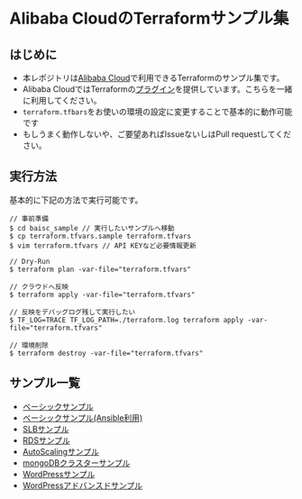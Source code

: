 # Alibaba CloudのTerraformサンプル集
## はじめに
- 本レポジトリは[Alibaba Cloud](https://jp.aliyun.com)で利用できるTerraformのサンプル集です。
- Alibaba CloudではTerraformの[プラグイン](https://github.com/alibaba/terraform-provider)を提供しています。こちらを一緒に利用してください。
- `terraform.tfbars`をお使いの環境の設定に変更することで基本的に動作可能です
- もしうまく動作しないや、ご要望あればIssueないしはPull requestしてください。

## 実行方法
基本的に下記の方法で実行可能です。
```
// 事前準備
$ cd baisc_sample // 実行したいサンプルへ移動
$ cp terraform.tfvars.sample terraform.tfvars
$ vim terraform.tfvars // API KEYなど必要情報更新

// Dry-Run
$ terraform plan -var-file="terraform.tfvars"

// クラウドへ反映
$ terraform apply -var-file="terraform.tfvars"

// 反映をデバッグログ残して実行したい
$ TF_LOG=TRACE TF_LOG_PATH=./terraform.log terraform apply -var-file="terraform.tfvars"

// 環境削除
$ terraform destroy -var-file="terraform.tfvars"
```

## サンプル一覧
- [ベーシックサンプル](/basic_sample/)
- [ベーシックサンプル(Ansible利用)](/basic_sample_with_ansible/)
- [SLBサンプル](/slb_sample/)
- [RDSサンプル](/slb_sample/)
- [AutoScalingサンプル](/autoscaling_sample/)
- [mongoDBクラスターサンプル](/mongo_cluster_sample/)
- [WordPressサンプル](/wordpress_sample/)
- [WordPressアドバンスドサンプル](/wordpress_advanced_sample/)
